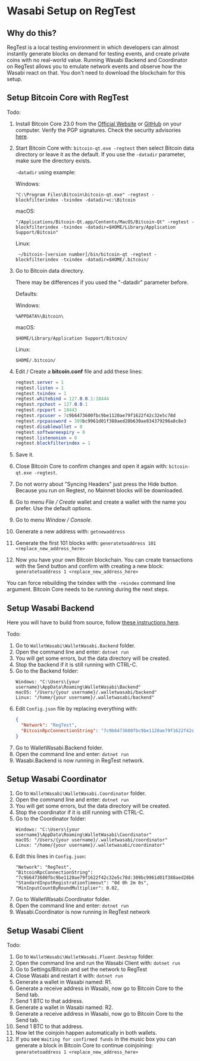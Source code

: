 # Wasabi Setup on RegTest

## Why do this?

RegTest is a local testing environment in which developers can almost instantly generate blocks on demand for testing events, and create private coins with no real-world value. Running Wasabi Backend and Coordinator on RegTest allows you to emulate network events and observe how the Wasabi react on that. You don't need to download the blockchain for this setup.

## Setup Bitcoin Core with RegTest

Todo:

1. Install Bitcoin Core 23.0 from the [Official Website](https://bitcoincore.org/bin/bitcoin-core-23.0/) or [GitHub](https://github.com/bitcoin/bitcoin/releases/tag/v23.0) on your computer. Verify the PGP signatures. Check the security advisories [here](https://bitcoincore.org/en/security-advisories/).
2. Start Bitcoin Core with: `bitcoin-qt.exe -regtest` then select Bitcoin data directory or leave it as the default. If you use the `-datadir` parameter, make sure the directory exists.

    `-datadir` using example:

    Windows:
    ```
    "C:\Program Files\Bitcoin\bitcoin-qt.exe" -regtest -blockfilterindex -txindex -datadir=c:\Bitcoin
    ```
    macOS:
    ```
    "/Applications/Bitcoin-Qt.app/Contents/MacOS/Bitcoin-Qt" -regtest -blockfilterindex -txindex -datadir=$HOME/Library/Application Support/Bitcoin"
    ```
    Linux:
    ```
     ~/bitcoin-[version number]/bin/bitcoin-qt -regtest -blockfilterindex -txindex -datadir=$HOME/.bitcoin/
    ```

4. Go to Bitcoin data directory.

    There may be differences if you used the "-datadir" parameter before.

    Defaults:

    Windows:
    ```
    %APPDATA%\Bitcoin\
    ```
    macOS:
    ```
    $HOME/Library/Application Support/Bitcoin/
    ```
    Linux:
    ```
    $HOME/.bitcoin/
    ```
4. Edit / Create a **bitcoin.conf** file and add these lines:
    ```C#
    regtest.server = 1
    regtest.listen = 1
    regtest.txindex = 1
    regtest.whitebind = 127.0.0.1:18444
    regtest.rpchost = 127.0.0.1
    regtest.rpcport = 18443
    regtest.rpcuser = 7c9b6473600fbc9be1120ae79f1622f42c32e5c78d
    regtest.rpcpassword = 309bc9961d01f388aed28b630ae834379296a8c8e3
    regtest.disablewallet = 0
    regtest.softwareexpiry = 0
    regtest.listenonion = 0
    regtest.blockfilterindex = 1
    ```
5. Save it.
6. Close Bitcoin Core to confirm changes and open it again with: `bitcoin-qt.exe -regtest`.
7. Do not worry about "Syncing Headers" just press the Hide button. Because you run on Regtest, no Mainnet blocks will be downloaded.
8. Go to menu *File / Create* wallet and create a wallet with the name you prefer. Use the default options.
9. Go to menu *Window / Console*.
10. Generate a new address with:
`getnewaddress`
11. Generate the first 101 blocks with:
`generatetoaddress 101 <replace_new_address_here>`
12. Now you have your own Bitcoin blockchain. You can create transactions with the Send button and confirm with creating a new block:
`generatetoaddress 1 <replace_new_address_here>`

You can force rebuilding the txindex with the `-reindex` command line argument. Bitcoin Core needs to be running during the next steps.

## Setup Wasabi Backend

Here you will have to build from source, follow [these instructions here](https://github.com/WalletWasabi/WalletWasabi#build-from-source-code).

Todo:
1. Go to `WalletWasabi\WalletWasabi.Backend` folder.
2. Open the command line and enter:
`dotnet run`
3. You will get some errors, but the data directory will be created.
4. Stop the backend if it is still running with CTRL-C.
5. Go to the Backend folder:
    ```
    Windows: "C:\Users\{your username}\AppData\Roaming\WalletWasabi\Backend"
    macOS: "/Users/{your username}/.walletwasabi/backend"
    Linux: "/home/{your username}/.walletwasabi/backend"
    ```
6. Edit `Config.json` file by replacing everything with:
    ```json
    {
      "Network": "RegTest",
      "BitcoinRpcConnectionString": "7c9b6473600fbc9be1120ae79f1622f42c32e5c78d:309bc9961d01f388aed28b630ae834379296a8c8e3",
    }
    ```
7. Go to WalletWasabi.Backend folder.
8. Open the command line and enter:
`dotnet run`
9. Wasabi.Backend is now running in RegTest network.

## Setup Wasabi Coordinator
1. Go to `WalletWasabi\WalletWasabi.Coordinator` folder.
2. Open the command line and enter:
`dotnet run`
3. You will get some errors, but the data directory will be created.
4. Stop the coordinator if it is still running with CTRL-C.
5. Go to the Coordinator folder:
    ```
    Windows: "C:\Users\{your username}\AppData\Roaming\WalletWasabi\Coordinator"
    macOS: "/Users/{your username}/.walletwasabi/coordinator"
    Linux: "/home/{your username}/.walletwasabi/coordinator"
    ```
6. Edit this lines in `Config.json`:
    ```
    "Network": "RegTest",
    "BitcoinRpcConnectionString": "7c9b6473600fbc9be1120ae79f1622f42c32e5c78d:309bc9961d01f388aed28b630ae834379296a8c8e3",
    "StandardInputRegistrationTimeout": "0d 0h 2m 0s",
    "MinInputCountByRoundMultiplier": 0.02,
    ```
7. Go to WalletWasabi.Coordinator folder.
8. Open the command line and enter:
`dotnet run`
9. Wasabi.Coordinator is now running in RegTest network

## Setup Wasabi Client

Todo:

1. Go to `WalletWasabi\WalletWasabi.Fluent.Desktop` folder.
2. Open the command line and run the Wasabi Client with:
`dotnet run`
3. Go to Settings/Bitcoin and set the network to RegTest
4. Close Wasabi and restart it with:
`dotnet run`
5. Generate a wallet in Wasabi named: R1.
6. Generate a receive address in Wasabi, now go to Bitcoin Core to the Send tab.
7. Send 1 BTC to that address.
8. Generate a wallet in Wasabi named: R2.
9. Generate a receive address in Wasabi, now go to Bitcoin Core to the Send tab.
10. Send 1 BTC to that address.
11. Now let the coinjoin happen automatically in both wallets.
12. If you see `Waiting for confirmed funds` in the music box you can generate a block in Bitcoin Core to continue coinjoining:
`generatetoaddress 1 <replace_new_address_here>`
